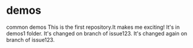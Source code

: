 # demos
common demos
  This is the first repository.It makes me exciting!
  It's in demos1 folder.
  It's changed on branch of issue123.
  It's changed again on branch of issue123.
